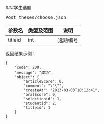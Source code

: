 ###学生选题
<pre>
Post theses/choose.json
</pre>

参数名      |类型及范围      |说明
---    		|---				|---- 
titleid |int |选题编号



<pre>
返回结果示例：
<code>
{
    "code": 200,
    "message": "成功",
    "object": {
        "articleScore": 0,
        "comment": "\"\"",
        "createAt": "2013-03-03T10:12:41",
        "oralScore": 0,
        "selectionid": 1,
        "studentid": 2,
        "titleid": 1
    }
}
</code>
</pre>
